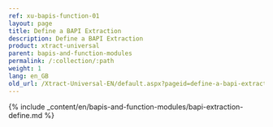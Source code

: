 ```yaml
---
ref: xu-bapis-function-01
layout: page
title: Define a BAPI Extraction
description: Define a BAPI Extraction
product: xtract-universal
parent: bapis-and-function-modules
permalink: /:collection/:path
weight: 1
lang: en_GB
old_url: /Xtract-Universal-EN/default.aspx?pageid=define-a-bapi-extraction
---
```


{% include _content/en/bapis-and-function-modules/bapi-extraction-define.md %}
